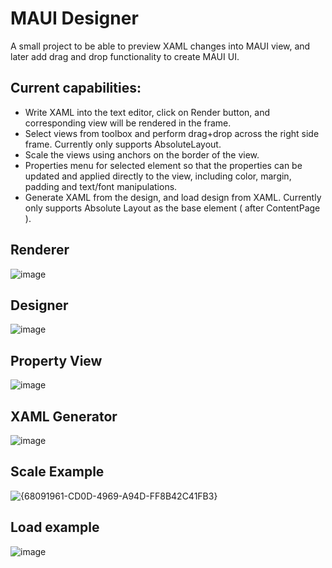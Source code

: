 
# MAUI Designer

A small project to be able to preview XAML changes into MAUI view, and later add drag and drop functionality to create MAUI UI.

## Current capabilities:
- Write XAML into the text editor, click on Render button, and corresponding view will be rendered in the frame.
- Select views from toolbox and perform drag+drop across the right side frame. Currently only supports AbsoluteLayout.
- Scale the views using anchors on the border of the view.
- Properties menu for selected element so that the properties can be updated and applied directly to the view, including color, margin, padding and text/font manipulations.
- Generate XAML from the design, and load design from XAML. Currently only supports Absolute Layout as the base element ( after ContentPage ).

## Renderer
![image](https://github.com/user-attachments/assets/7aabe77f-8bfa-48b0-be58-150e8c352018)

## Designer
![image](https://github.com/user-attachments/assets/f8c0437b-0be7-483f-8f2d-1ed8a4c42322)

## Property View
![image](https://github.com/user-attachments/assets/73c3a71d-4521-4d57-8b0b-1430ecb752f7)

## XAML Generator
![image](https://github.com/user-attachments/assets/64cbd604-ce17-4ead-868e-8b3398878ab6)

## Scale Example
![{68091961-CD0D-4969-A94D-FF8B42C41FB3}](https://github.com/user-attachments/assets/7cb46ccb-5ccc-4d81-b81b-0f18ee53cd3c)

## Load example
![image](https://github.com/user-attachments/assets/a003ce9c-3ea1-4083-8cea-259b33fc1aa6)




